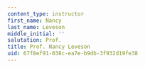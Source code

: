 ```yaml
---
content_type: instructor
first_name: Nancy
last_name: Leveson
middle_initial: ''
salutation: Prof.
title: Prof. Nancy Leveson
uid: 67f8ef91-038c-ea7e-b9db-3f932d19fe38
---
```

